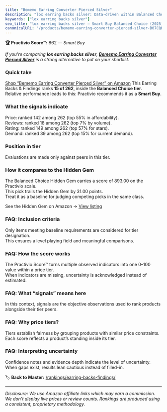 ```yaml
---
title: "Bememo Earring Converter Pierced Silver"
description: "lox earring backs silver: Data-driven within Balanced Choice ranking using the Practivio Score™. Positioned by quality, value, demand, findability, momentum."
keywords: ["lox earring backs silver"]
seo_title: "lox earring backs silver — Smart Buy Balanced Choice (2025)"
canonicalURL: "/products/bememo-earring-converter-pierced-silver-B07CQKDCV1/"
---
```


**🏆 Practivio Score™:** 862 — _Smart Buy_


*If you're comparing **lox earring backs silver**, **[Bememo Earring Converter Pierced Silver](https://www.amazon.com/dp/B07CQKDCV1?tag=practivio-20)** is a strong alternative to put on your shortlist.*
### Quick take
[Shop “Bememo Earring Converter Pierced Silver” on Amazon](https://www.amazon.com/dp/B07CQKDCV1?tag=practivio-20)
This Earring Backs & Findings ranks **15 of 262**, inside the **Balanced Choice tier**.  
Relative performance leads to this: Practivio recommends it as a **Smart Buy**.

### What the signals indicate
Price: ranked 142 among 262 (top 55% in affordability).  
Reviews: ranked 18 among 262 (top 7% by volume).  
Rating: ranked 149 among 262 (top 57% for stars).  
Demand: ranked 39 among 262 (top 15% for current demand).

### Position in tier
Evaluations are made only against peers in this tier.

### How it compares to the Hidden Gem
The Balanced Choice Hidden Gem carries a score of 893.00 on the Practivio scale.  
This pick trails the Hidden Gem by 31.00 points.  
Treat it as a baseline for judging competing picks in the same class.  

See the Hidden Gem on Amazon → [View listing](https://www.amazon.com/dp/B083428HLR?tag=practivio-20)

### FAQ: Inclusion criteria
Only items meeting baseline requirements are considered for tier designation.  
This ensures a level playing field and meaningful comparisons.

### FAQ: How the score works
The Practivio Score™ turns multiple observed indicators into one 0–100 value within a price tier.  
When indicators are missing, uncertainty is acknowledged instead of estimated.

### FAQ: What “signals” means here
In this context, signals are the objective observations used to rank products alongside their tier peers.

### FAQ: Why price tiers?
Tiers establish fairness by grouping products with similar price constraints.  
Each score reflects a product’s standing inside its tier.

### FAQ: Interpreting uncertainty
Confidence notes and evidence depth indicate the level of uncertainty.  
When gaps exist, results lean cautious instead of filled-in.


🏷️ **Back to Master:** [/rankings/earring-backs-findings/](/rankings/earring-backs-findings/)

---
_Disclosure: We use Amazon affiliate links which may earn a commission. We don’t display live prices or review counts. Rankings are produced using a consistent, proprietary methodology._
